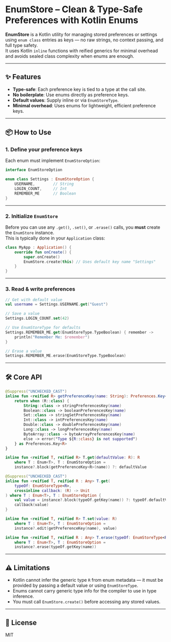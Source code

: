 # EnumStore – Clean & Type-Safe Preferences with Kotlin Enums

**EnumStore** is a Kotlin utility for managing stored preferences or settings using `enum class` entries as keys — no raw strings, no context passing, and full type safety.  
It uses Kotlin `inline` functions with reified generics for minimal overhead and avoids sealed class complexity when enums are enough.

---

## ✨ Features
- **Type-safe**: Each preference key is tied to a type at the call site.
- **No boilerplate**: Use enums directly as preference keys.
- **Default values**: Supply inline or via `EnumStoreType`.
- **Minimal overhead**: Uses enums for lightweight, efficient preference keys.

---

## 📦 How to Use

### 1. Define your preference keys
Each enum must implement `EnumStoreOption`:

```kotlin
interface EnumStoreOption

enum class Settings : EnumStoreOption {
    USERNAME,        // String
    LOGIN_COUNT,     // Int
    REMEMBER_ME      // Boolean
}
```

---

### 2. Initialize `EnumStore`
Before you can use any `.get()`, `.set()`, or `.erase()` calls, you **must** create the `EnumStore` instance.  
This is typically done in your `Application` class:

```kotlin
class MyApp : Application() {
    override fun onCreate() {
        super.onCreate()
        EnumStore.create(this) // Uses default key name "Settings"
    }
}
```

---

### 3. Read & write preferences

```kotlin
// Get with default value
val username = Settings.USERNAME.get("Guest")

// Save a value
Settings.LOGIN_COUNT.set(42)

// Use EnumStoreType for defaults
Settings.REMEMBER_ME.get(EnumStoreType.TypeBoolean) { remember ->
    println("Remember Me: $remember")
}

// Erase a value
Settings.REMEMBER_ME.erase(EnumStoreType.TypeBoolean)
```

---

## 🛠 Core API

```kotlin
@Suppress("UNCHECKED_CAST")
inline fun <reified R> getPreferenceKey(name: String): Preferences.Key<R> {
    return when (R::class) {
        String::class -> stringPreferencesKey(name)
        Boolean::class -> booleanPreferencesKey(name)
        Set::class -> stringSetPreferencesKey(name)
        Int::class -> intPreferencesKey(name)
        Double::class -> doublePreferencesKey(name)
        Long::class -> longPreferencesKey(name)
        ByteArray::class -> byteArrayPreferencesKey(name)
        else -> error("Type ${R::class} is not supported")
    } as Preferences.Key<R>
}

inline fun <reified T, reified R> T.get(defaultValue: R): R
    where T : Enum<T>, T : EnumStoreOption =
    instance?.block(getPreferenceKey<R>(name)) ?: defaultValue

@Suppress("UNCHECKED_CAST")
inline fun <reified T, reified R : Any> T.get(
    typeOf: EnumStoreType<R>,
    crossinline callback: (R) -> Unit
) where T : Enum<T>, T : EnumStoreOption {
    val value = instance?.block(typeOf.getKey(name)) ?: typeOf.defaultValue
    callback(value)
}

inline fun <reified T, reified R> T.set(value: R)
    where T : Enum<T>, T : EnumStoreOption =
    instance?.edit(getPreferenceKey(name), value)

inline fun <reified T, reified R : Any> T.erase(typeOf: EnumStoreType<R>)
    where T : Enum<T>, T : EnumStoreOption =
    instance?.erase(typeOf.getKey(name))
```

---

## ⚠️ Limitations
- Kotlin cannot infer the generic type `R` from enum metadata — it must be provided by passing a default value or using `EnumStoreType`.
- Enums cannot carry generic type info for the compiler to use in type inference.
- You must call `EnumStore.create()` before accessing any stored values.

---

## 📄 License
MIT
